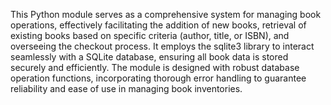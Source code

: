 This Python module serves as a comprehensive system for managing book operations, effectively facilitating the addition of new books, retrieval of existing books based on specific criteria (author, title, or ISBN), and overseeing the checkout process. It employs the sqlite3 library to interact seamlessly with a SQLite database, ensuring all book data is stored securely and efficiently. The module is designed with robust database operation functions, incorporating thorough error handling to guarantee reliability and ease of use in managing book inventories.